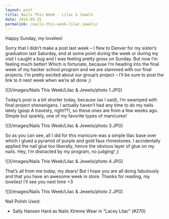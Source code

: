 ```yaml
---
layout: post
title: Nails This Week - Lilac & Jewels
date: 2014-05-25
permalink: /nails-this-week-lilac-jewels/
---
```


Happy Sunday, my lovelies!

Sorry that I didn’t make a post last week – I flew to Denver for my sister’s graduation last Saturday, and at some point during the week or during my visit I caught a bug and I was feeling pretty gross on Sunday. But now I’m feeling much better! Which is fortunate, because I’m heading into the final week of my hacker school program and we are slammed with our final projects. I’m pretty excited about our group’s project – I’ll be sure to post the link to it next week when we’re all done ;)

![](/images/Nails This Week/Lilac & Jewels/photo 1.JPG)

Today’s post is a bit shorter today, because (as I said), I’m swamped with final project shenanigans. I actually haven’t had any time to do my nails lately (*gasp* A travesty, right??), so these ones are from a few weeks ago. Simple but sparkly, one of my favorite types of manicures!

![](/images/Nails This Week/Lilac & Jewels/photo 3.JPG)

So as you can see, all I did for this manicure was a simple lilac base over which I glued a pyramid of purple and gold faux rhinestones. I accidentally applied the nail glue too liberally, hence the obvious layer of glue on my nails. Hey, I’m distracted by my program, no judging! ;)

![](/images/Nails This Week/Lilac & Jewels/photo 4.JPG)

That’s all from me today, my dears! But I hope you are all doing fabulously and that you have an awesome week in store. Thanks for reading, my lovelies! I’ll see you next time <3

![](/images/Nails This Week/Lilac & Jewels/photo 2.JPG)

Nail Polish Used:

- Sally Hansen Hard as Nails Xtreme Wear in “Lacey Lilac” (#270)